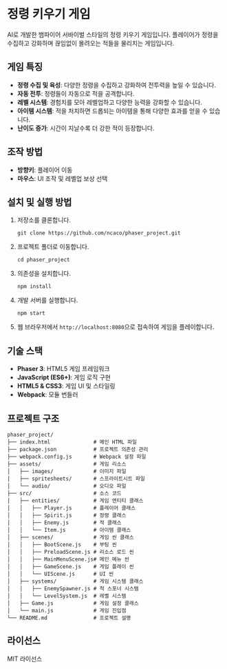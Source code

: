 # 정령 키우기 게임

AI로 개발한 뱀파이어 서바이벌 스타일의 정령 키우기 게임입니다. 플레이어가 정령을 수집하고 강화하며 끊임없이 몰려오는 적들을 물리치는 게임입니다.

## 게임 특징

- **정령 수집 및 육성**: 다양한 정령을 수집하고 강화하여 전투력을 높일 수 있습니다.
- **자동 전투**: 정령들이 자동으로 적을 공격합니다.
- **레벨 시스템**: 경험치를 모아 레벨업하고 다양한 능력을 강화할 수 있습니다.
- **아이템 시스템**: 적을 처치하면 드롭되는 아이템을 통해 다양한 효과를 얻을 수 있습니다.
- **난이도 증가**: 시간이 지날수록 더 강한 적이 등장합니다.

## 조작 방법

- **방향키**: 플레이어 이동
- **마우스**: UI 조작 및 레벨업 보상 선택

## 설치 및 실행 방법

1. 저장소를 클론합니다.
   ```
   git clone https://github.com/ncaco/phaser_project.git
   ```

2. 프로젝트 폴더로 이동합니다.
   ```
   cd phaser_project
   ```

3. 의존성을 설치합니다.
   ```
   npm install
   ```

4. 개발 서버를 실행합니다.
   ```
   npm start
   ```

5. 웹 브라우저에서 `http://localhost:8080`으로 접속하여 게임을 플레이합니다.

## 기술 스택

- **Phaser 3**: HTML5 게임 프레임워크
- **JavaScript (ES6+)**: 게임 로직 구현
- **HTML5 & CSS3**: 게임 UI 및 스타일링
- **Webpack**: 모듈 번들러

## 프로젝트 구조

```
phaser_project/
├── index.html              # 메인 HTML 파일
├── package.json            # 프로젝트 의존성 관리
├── webpack.config.js       # Webpack 설정 파일
├── assets/                 # 게임 리소스
│   ├── images/             # 이미지 파일
│   ├── spritesheets/       # 스프라이트시트 파일
│   └── audio/              # 오디오 파일
├── src/                    # 소스 코드
│   ├── entities/           # 게임 엔티티 클래스
│   │   ├── Player.js       # 플레이어 클래스
│   │   ├── Spirit.js       # 정령 클래스
│   │   ├── Enemy.js        # 적 클래스
│   │   └── Item.js         # 아이템 클래스
│   ├── scenes/             # 게임 씬 클래스
│   │   ├── BootScene.js    # 부팅 씬
│   │   ├── PreloadScene.js # 리소스 로드 씬
│   │   ├── MainMenuScene.js# 메인 메뉴 씬
│   │   ├── GameScene.js    # 게임 플레이 씬
│   │   └── UIScene.js      # UI 씬
│   ├── systems/            # 게임 시스템 클래스
│   │   ├── EnemySpawner.js # 적 스포너 시스템
│   │   └── LevelSystem.js  # 레벨 시스템
│   ├── Game.js             # 게임 설정 클래스
│   └── main.js             # 게임 진입점
└── README.md               # 프로젝트 설명
```

## 라이선스

MIT 라이선스
